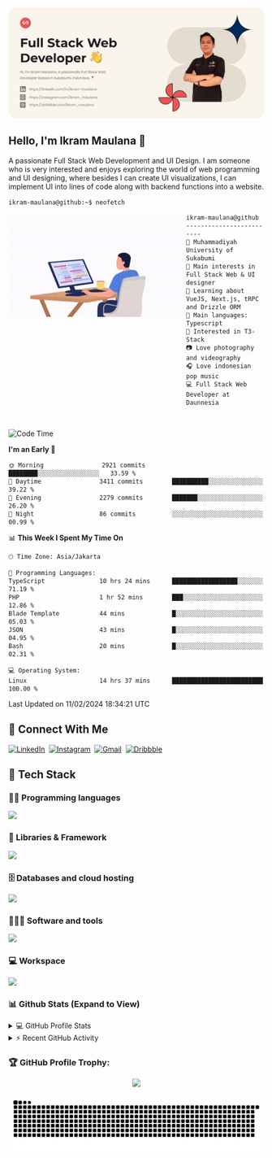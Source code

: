 ![IkramBanner](ikrambanner.webp)

## Hello, I'm Ikram Maulana 👋

A passionate Full Stack Web Development and UI Design. I am someone who is very interested and enjoys exploring the world of web programming and UI designing, where besides I can create UI visualizations, I can implement UI into lines of code along with backend functions into a website.

```console
ikram-maulana@github:~$ neofetch
```

<img align="left" src="code.gif" alt="Ikram Maulana GIF" width="350" height="204" style="border-radius: 6px; overflow: hidden;" />

```
ikram-maulana@github
-------------------------
🏫 Muhammadiyah University of Sukabumi
🔎 Main interests in Full Stack Web & UI designer
🌱 Learning about VueJS, Next.js, tRPC and Drizzle ORM
🌟 Main languages: Typescript
🚩 Interested in T3-Stack
📷 Love photography and videography
🎧 Love indonesian pop music
💻 Full Stack Web Developer at Daunnesia
```

<br>

<!--START_SECTION:waka-->
![Code Time](http://img.shields.io/badge/Code%20Time-1%2C596%20hrs%2019%20mins-blue)

**I'm an Early 🐤** 

```text
🌞 Morning                2921 commits        ████████░░░░░░░░░░░░░░░░░   33.59 % 
🌆 Daytime                3411 commits        ██████████░░░░░░░░░░░░░░░   39.22 % 
🌃 Evening                2279 commits        ███████░░░░░░░░░░░░░░░░░░   26.20 % 
🌙 Night                  86 commits          ░░░░░░░░░░░░░░░░░░░░░░░░░   00.99 % 
```


📊 **This Week I Spent My Time On** 

```text
🕑︎ Time Zone: Asia/Jakarta

💬 Programming Languages: 
TypeScript               10 hrs 24 mins      ██████████████████░░░░░░░   71.19 % 
PHP                      1 hr 52 mins        ███░░░░░░░░░░░░░░░░░░░░░░   12.86 % 
Blade Template           44 mins             █░░░░░░░░░░░░░░░░░░░░░░░░   05.03 % 
JSON                     43 mins             █░░░░░░░░░░░░░░░░░░░░░░░░   04.95 % 
Bash                     20 mins             █░░░░░░░░░░░░░░░░░░░░░░░░   02.31 % 

💻 Operating System: 
Linux                    14 hrs 37 mins      █████████████████████████   100.00 % 
```


 Last Updated on 11/02/2024 18:34:21 UTC
<!--END_SECTION:waka-->

## 🔗 Connect With Me

[![LinkedIn](https://img.shields.io/badge/linkedin-%230e76a8.svg?style=for-the-badge&logo=linkedin&logoColor=white)](https://links.ikrammaulana.my.id/linkedin)&nbsp;
[![Instagram](https://img.shields.io/badge/Instagram-%23e4405f.svg?style=for-the-badge&logo=Instagram&logoColor=white)](https://links.ikrammaulana.my.id/instagram)&nbsp;
[![Gmail](https://img.shields.io/badge/Gmail-808080?style=for-the-badge&logo=gmail&logoColor=white)](mailto:hey@ikrammaulana.my.id)&nbsp;
[![Dribbble](https://img.shields.io/badge/Dribbble-EA4C89?style=for-the-badge&logo=dribbble&logoColor=white)](https://links.ikrammaulana.my.id/dribbble)&nbsp;

## 🔧 Tech Stack

### 👨‍💻 Programming languages

<a href="https://skillicons.dev">
<img src="https://skillicons.dev/icons?i=html,css,sass,js,ts,php,py" />
</a>

### 🧩 Libraries & Framework

<a href="https://skillicons.dev">
<img src="https://skillicons.dev/icons?i=react,next,vue,nuxt,laravel,express,astro,solidjs,flask,tailwind,bootstrap,vite,nodejs,bun" />
</a>

### 🗄️ Databases and cloud hosting

<a href="https://skillicons.dev">
<img src="https://skillicons.dev/icons?i=postgresql,mysql,redis,sqlite,planetscale,prisma,netlify,vercel,cloudflare,sentry" />
</a>

### 🧑🏻‍💻 Software and tools

<a href="https://skillicons.dev">
<img src="https://skillicons.dev/icons?i=git,github,postman,vscode,figma&perline=11" />
</a>

### 💻 Workspace

<a href="https://skillicons.dev">
<img src="https://skillicons.dev/icons?i=linux&perline=11" />
</a>

### 📊 Github Stats (Expand to View)

<details>
  <summary>💻 GitHub Profile Stats</summary>
  <br/>
    <img width="100%" src="https://github-readme-streak-stats.herokuapp.com?user=ikram-maulana&theme=algolia&date_format=M%20j%5B%2C%20Y%5D&hide_border=true">
    <div align="center">
  <a href="https://github.com/ikram-maulana">
    <img height="180em" src="https://github-readme-stats-eight-theta.vercel.app/api?username=ikram-maulana&show_icons=true&theme=algolia&include_all_commits=true&count_private=true&hide_border=true"/>
    <img height="180em" src="https://github-readme-stats-eight-theta.vercel.app/api/top-langs/?username=ikram-maulana&layout=compact&langs_count=8&theme=algolia&hide_border=true"/>
  </a>
</div>
</details>

<!-- https://github.com/jamesgeorge007/github-activity-readme -->
<details>
  <summary>⚡ Recent GitHub Activity</summary>
  <br/>

![Ikram Maulana's GitHub activity graph](https://github-readme-activity-graph.vercel.app/graph?username=ikram-maulana&theme=react-dark)

</details>

### 🏆 GitHub Profile Trophy:

<p align="center">
<a href="https://github.com/ryo-ma/github-profile-trophy">
  <img width=800 src="https://github-profile-trophy.vercel.app/?username=ikram-maulana&column=8&theme=algolia&no-frame=true&no-bg=true"/>
</a>
</p>

![snake gif](https://github.com/ikram-maulana/ikram-maulana/blob/output/github-snake.svg)
